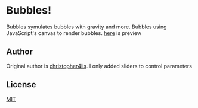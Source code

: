 # Bubbles!

Bubbles symulates bubbles with gravity and more. Bubbles using JavaScript's canvas to render bubbles.
[here](bubbles-symulation.netlify.app) is preview

## Author
Original author is [christopher4lis](https://github.com/christopher4lis). I only added sliders to control parameters

## License
[MIT](https://choosealicense.com/licenses/mit/)